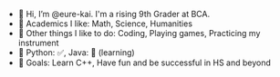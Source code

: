 - 👋 Hi, I’m @eure-kai. I'm a rising 9th Grader at BCA.
- 👀 Academics I like: Math, Science, Humanities
- 👀 Other things I like to do: Coding, Playing games, Practicing my instrument
- 🌱 Python: ✅, Java: 🏫 (learning)
- 🚀 Goals: Learn C++, Have fun and be successful in HS and beyond

<!---
eure-kai/eure-kai is a ✨ special ✨ repository because its `README.md` (this file) appears on your GitHub profile.
You can click the Preview link to take a look at your changes.
--->
